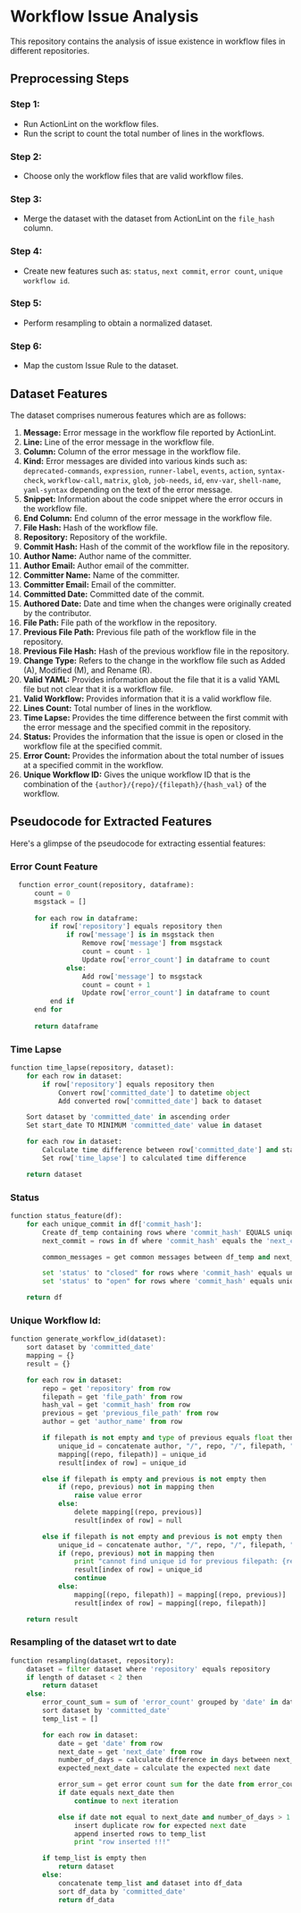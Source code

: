 # Workflow Issue Analysis

This repository contains the analysis of issue existence in workflow files in different repositories.

## Preprocessing Steps

### Step 1:
- Run ActionLint on the workflow files.
- Run the script to count the total number of lines in the workflows.

### Step 2:
- Choose only the workflow files that are valid workflow files.

### Step 3:
- Merge the dataset with the dataset from ActionLint on the `file_hash` column.

### Step 4:
- Create new features such as: `status`, `next commit`, `error count`, `unique workflow id`.

### Step 5:
- Perform resampling to obtain a normalized dataset.

### Step 6:
- Map the custom Issue Rule to the dataset.

## Dataset Features
The dataset comprises numerous features which are as follows:

1. **Message:** Error message in the workflow file reported by ActionLint.
2. **Line:** Line of the error message in the workflow file.
3. **Column:** Column of the error message in the workflow file.
4. **Kind:** Error messages are divided into various kinds such as: `deprecated-commands`, `expression`, `runner-label`, `events`, `action`, `syntax-check`, `workflow-call`, `matrix`, `glob`, `job-needs`, `id`, `env-var`, `shell-name`, `yaml-syntax` depending on the text of the error message.
5. **Snippet:** Information about the code snippet where the error occurs in the workflow file.
6. **End Column:** End column of the error message in the workflow file.
7. **File Hash:** Hash of the workflow file.
8. **Repository:** Repository of the workfile.
9. **Commit Hash:** Hash of the commit of the workflow file in the repository.
10. **Author Name:** Author name of the committer.
11. **Author Email:** Author email of the committer.
12. **Committer Name:** Name of the committer.
13. **Committer Email:** Email of the committer.
14. **Committed Date:** Committed date of the commit.
15. **Authored Date:** Date and time when the changes were originally created by the contributor.
16. **File Path:** File path of the workflow in the repository.
17. **Previous File Path:** Previous file path of the workflow file in the repository.
18. **Previous File Hash:** Hash of the previous workflow file in the repository.
19. **Change Type:** Refers to the change in the workflow file such as Added (A), Modified (M), and Rename (R).
20. **Valid YAML:** Provides information about the file that it is a valid YAML file but not clear that it is a workflow file.
21. **Valid Workflow:** Provides information that it is a valid workflow file.
22. **Lines Count:** Total number of lines in the workflow.
23. **Time Lapse:** Provides the time difference between the first commit with the error message and the specified commit in the repository.
24. **Status:** Provides the information that the issue is open or closed in the workflow file at the specified commit.
25. **Error Count:** Provides the information about the total number of issues at a specified commit in the workflow.
26. **Unique Workflow ID:** Gives the unique workflow ID that is the combination of the `{author}/{repo}/{filepath}/{hash_val}` of the workflow.



## Pseudocode for Extracted Features
Here's a glimpse of the pseudocode for extracting essential features:

### Error Count Feature
```python
  function error_count(repository, dataframe):
      count = 0 
      msgstack = []
  
      for each row in dataframe:
          if row['repository'] equals repository then
              if row['message'] is in msgstack then
                  Remove row['message'] from msgstack
                  count = count - 1
                  Update row['error_count'] in dataframe to count
              else:
                  Add row['message'] to msgstack
                  count = count + 1
                  Update row['error_count'] in dataframe to count
          end if
      end for
  
      return dataframe
```
### Time Lapse
```python
function time_lapse(repository, dataset):
    for each row in dataset:
        if row['repository'] equals repository then
            Convert row['committed_date'] to datetime object
            Add converted row['committed_date'] back to dataset

    Sort dataset by 'committed_date' in ascending order
    Set start_date TO MINIMUM 'committed_date' value in dataset

    for each row in dataset:
        Calculate time difference between row['committed_date'] and start_date
        Set row['time_lapse'] to calculated time difference

    return dataset
```
### Status
```python
function status_feature(df):
    for each unique_commit in df['commit_hash']:
        Create df_temp containing rows where 'commit_hash' EQUALS unique_commit
        next_commit = rows in df where 'commit_hash' equals the 'next_commit_hash' of the first row of df_temp

        common_messages = get common messages between df_temp and next_commit

        set 'status' to "closed" for rows where 'commit_hash' equals unique_commit in df
        set 'status' to "open" for rows where 'commit_hash' equals unique_commit and 'message' is in common_messages in df

    return df
```
### Unique Workflow Id:
```python
function generate_workflow_id(dataset):
    sort dataset by 'committed_date'
    mapping = {}
    result = {}

    for each row in dataset:
        repo = get 'repository' from row
        filepath = get 'file_path' from row
        hash_val = get 'commit_hash' from row
        previous = get 'previous_file_path' from row
        author = get 'author_name' from row

        if filepath is not empty and type of previous equals float then
            unique_id = concatenate author, "/", repo, "/", filepath, "/", hash_val
            mapping[(repo, filepath)] = unique_id
            result[index of row] = unique_id

        else if filepath is empty and previous is not empty then
            if (repo, previous) not in mapping then
                raise value error
            else:
                delete mapping[(repo, previous)]
                result[index of row] = null

        else if filepath is not empty and previous is not empty then
            unique_id = concatenate author, "/", repo, "/", filepath, "/", hash_val
            if (repo, previous) not in mapping then
                print "cannot find unique id for previous filepath: {repo}/{previous}"
                result[index of row] = unique_id
                continue
            else:
                mapping[(repo, filepath)] = mapping[(repo, previous)]
                result[index of row] = mapping[(repo, filepath)]

    return result
```
### Resampling of the dataset wrt to date
```python
function resampling(dataset, repository):
    dataset = filter dataset where 'repository' equals repository
    if length of dataset < 2 then
        return dataset
    else:
        error_count_sum = sum of 'error_count' grouped by 'date' in dataset
        sort dataset by 'committed_date'
        temp_list = []

        for each row in dataset:
            date = get 'date' from row
            next_date = get 'next_date' from row
            number_of_days = calculate difference in days between next_date and date
            expected_next_date = calculate the expected next date

            error_sum = get error count sum for the date from error_count_sum
            if date equals next_date then
                continue to next iteration

            else if date not equal to next_date and number_of_days > 1 then
                insert duplicate row for expected next date
                append inserted rows to temp_list
                print "row inserted !!!"

        if temp_list is empty then
            return dataset
        else:
            concatenate temp_list and dataset into df_data
            sort df_data by 'committed_date'
            return df_data
```

